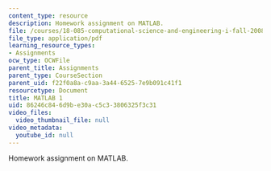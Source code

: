 ```yaml
---
content_type: resource
description: Homework assignment on MATLAB.
file: /courses/18-085-computational-science-and-engineering-i-fall-2008/86246c846d9be30ac5c33806325f3c31_mt1_18085_f07.pdf
file_type: application/pdf
learning_resource_types:
- Assignments
ocw_type: OCWFile
parent_title: Assignments
parent_type: CourseSection
parent_uid: f22f0a8a-c9aa-3a44-6525-7e9b091c41f1
resourcetype: Document
title: MATLAB 1
uid: 86246c84-6d9b-e30a-c5c3-3806325f3c31
video_files:
  video_thumbnail_file: null
video_metadata:
  youtube_id: null
---
```

Homework assignment on MATLAB.

